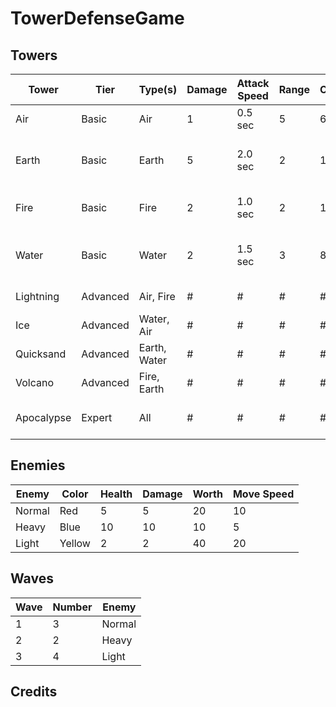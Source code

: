# TowerDefenseGame

## Towers
Tower       | Tier     | Type(s)      | Damage | Attack Speed | Range | Cost | Notes
----------- | -------- | ------------ | ------ | ------------ | ----- | ---- | -----
Air         | Basic    | Air          |  1     |  0.5 sec     | 5     | 60   | 
Earth       | Basic    | Earth        |  5     |  2.0 sec     | 2     | 100  | Hits all enemies within range
Fire        | Basic    | Fire         |  2     |  1.0 sec     | 2     | 120  | Deals 1 dps for 2 sec
Water       | Basic    | Water        |  2     |  1.5 sec     | 3     | 80   | Slows enemies by 25% for 2 sec
Lightning   | Advanced | Air, Fire    |  #     |  #           | #     | #    | To be designed
Ice         | Advanced | Water, Air   |  #     |  #           | #     | #    | To be designed
Quicksand   | Advanced | Earth, Water |  #     |  #           | #     | #    | To be designed
Volcano     | Advanced | Fire, Earth  |  #     |  #           | #     | #    | To be designed
Apocalypse  | Expert   | All          |  #     |  #           | #     | #    | Not created yet

## Enemies
Enemy  | Color  | Health | Damage | Worth | Move Speed
-------| ------ | ------ | ------ | ----- | ----------
Normal | Red    | 5      | 5      | 20    | 10
Heavy  | Blue   | 10     | 10     | 10    | 5
Light  | Yellow | 2      | 2      | 40    | 20

## Waves
Wave | Number | Enemy
---- | ------ | ------
1    | 3      | Normal
2    | 2      | Heavy
3    | 4      | Light

## Credits
